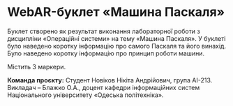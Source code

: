 # WebAR-буклет «Машина Паскаля»
Буклет створено як результат виконання лабораторної роботи з дисципліни «Операційні системи» на тему «Машина Паскаля». У буклеті було наведено коротку інформацію про самого Паскаля та його винахід. Було наведено коротку інформацію про принцип роботи машини.

Містить 3 маркери.

**Команда проєкту:**
Студент Новіков Нікіта Андрійович, група АІ-213.
Викладач – Блажко О.А., доцент кафедри інформаційних систем Національного університету «Одеська політехніка».
